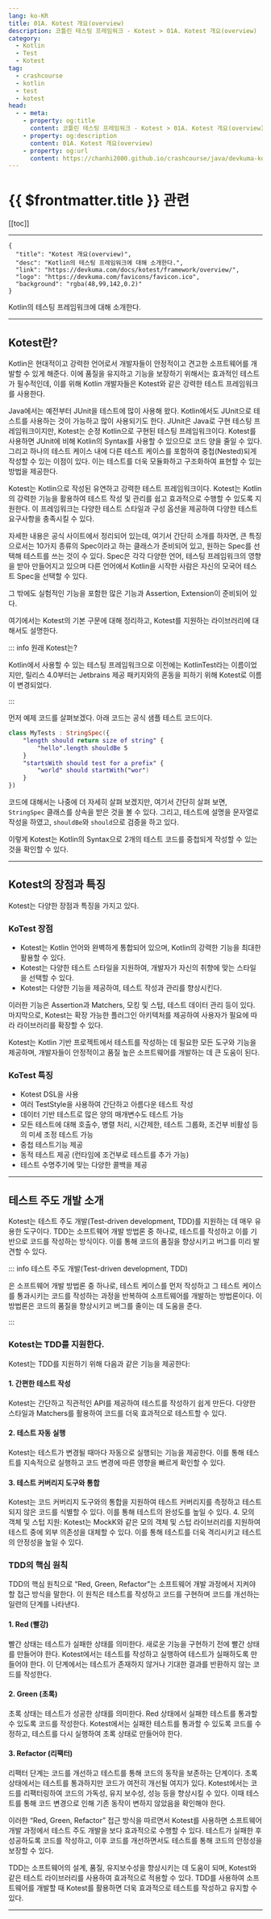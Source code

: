 ```yaml
---
lang: ko-KR
title: 01A. Kotest 개요(overview)
description: 코틀린 테스팅 프레임워크 - Kotest > 01A. Kotest 개요(overview)
category: 
  - Kotlin
  - Test
  - Kotest
tag: 
  - crashcourse
  - kotlin
  - test
  - kotest
head:
  - - meta:
    - property: og:title
      content: 코틀린 테스팅 프레임워크 - Kotest > 01A. Kotest 개요(overview)
    - property: og:description
      content: 01A. Kotest 개요(overview)
    - property: og:url
      content: https://chanhi2000.github.io/crashcourse/java/devkuma-kotest/01-kotest-framework/01A.html
---
```


# {{ $frontmatter.title }} 관련

[[toc]]

---

```component VPCard
{
  "title": "Kotest 개요(overview)",
  "desc": "Kotlin의 테스팅 프레임워크에 대해 소개한다.",
  "link": "https://devkuma.com/docs/kotest/framework/overview/",
  "logo": "https://devkuma.com/favicons/favicon.ico",
  "background": "rgba(48,99,142,0.2)"
}
```

Kotlin의 테스팅 프레임워크에 대해 소개한다.

---

## Kotest란?

Kotlin은 현대적이고 강력한 언어로서 개발자들이 안정적이고 견고한 소프트웨어를 개발할 수 있게 해준다. 이에 품질을 유지하고 기능을 보장하기 위해서는 효과적인 테스트가 필수적인데, 이를 위해 Kotlin 개발자들은 Kotest와 같은 강력한 테스트 프레임워크를 사용한다.

Java에서는 예전부터 JUnit을 테스트에 많이 사용해 왔다. Kotlin에서도 JUnit으로 테스트를 사용하는 것이 가능하고 많이 사용되기도 한다. JUnit은 Java로 구현 테스팅 프레임워크이지만, Kotest는 순정 Kotlin으로 구현된 테스팅 프레임워크이다. Kotest를 사용하면 JUnit에 비해 Kotlin의 Syntax를 사용할 수 있으므로 코드 양을 줄일 수 있다. 그리고 하나의 테스트 케이스 내에 다른 테스트 케이스를 포함하여 중첩(Nested)되게 작성할 수 있는 이점이 있다. 이는 테스트를 더욱 모듈화하고 구조화하여 표현할 수 있는 방법을 제공한다.

Kotest는 Kotlin으로 작성된 유연하고 강력한 테스트 프레임워크이다. Kotest는 Kotlin의 강력한 기능을 활용하여 테스트 작성 및 관리를 쉽고 효과적으로 수행할 수 있도록 지원한다. 이 프레임워크는 다양한 테스트 스타일과 구성 옵션을 제공하여 다양한 테스트 요구사항을 충족시킬 수 있다.

자세한 내용은 공식 사이트에서 정리되어 있는데, 여기서 간단히 소개를 하자면, 큰 특징으로서는 10가지 종류의 Spec이라고 하는 클래스가 준비되어 있고, 원하는 Spec를 선택해 테스트를 쓰는 것이 수 있다. Spec은 각각 다양한 언어, 테스팅 프레임워크의 영향을 받아 만들어지고 있으며 다른 언어에서 Kotlin을 시작한 사람은 자신의 모국어 테스트 Spec을 선택할 수 있다.

<SiteInfo
  name="Kotest | Kotest"
  desc="Flexible, powerful and elegant kotlin test framework with multiplatform support"
  url="https://kotest.io/"
  logo="https://kotest.io/img/logo.png"    
  preview="https://devkuma.com/docs/kotest/kotest-site.png"/>

그 밖에도 실험적인 기능을 포함한 많은 기능과 Assertion, Extension이 준비되어 있다.

여기에서는 Kotest의 기본 구문에 대해 정리하고, Kotest를 지원하는 라이브러리에 대해서도 설명한다.

::: info 원래 Kotest는?

Kotlin에서 사용할 수 있는 테스팅 프레임워크으로 이전에는 KotlinTest라는 이름이었지만, 릴리스 4.0부터는 Jetbrains 제공 패키지와의 혼동을 피하기 위해 Kotest로 이름이 변경되었다.

:::

먼저 예제 코드를 살펴보겠다. 아래 코드는 공식 샘플 테스트 코드이다.

```kotlin
class MyTests : StringSpec({
    "length should return size of string" {
        "hello".length shouldBe 5
    }
    "startsWith should test for a prefix" {
        "world" should startWith("wor")
    }
})
```

코드에 대해서는 나중에 더 자세히 살펴 보겠지만, 여기서 간단히 살펴 보면, `StringSpec` 클래스를 상속을 받은 것을 볼 수 있다. 그리고, 테스트에 설명을 문자열로 작성을 하였고, `shouldBe`와 `should`으로 검증을 하고 있다.

이렇게 Kotest는 Kotlin의 Syntax으로 2개의 테스트 코드를 중첩되게 작성할 수 있는 것을 확인할 수 있다.

---

## Kotest의 장점과 특징

Kotest는 다양한 장점과 특징을 가지고 있다.

### KoTest 장점

- Kotest는 Kotlin 언어와 완벽하게 통합되어 있으며, Kotlin의 강력한 기능을 최대한 활용할 수 있다.
- Kotest는 다양한 테스트 스타일을 지원하여, 개발자가 자신의 취향에 맞는 스타일을 선택할 수 있다.
- Kotest는 다양한 기능을 제공하여, 테스트 작성과 관리를 향상시킨다.

이러한 기능은 Assertion과 Matchers, 모킹 및 스텁, 테스트 데이터 관리 등이 있다. 마지막으로, Kotest는 확장 가능한 플러그인 아키텍처를 제공하여 사용자가 필요에 따라 라이브러리를 확장할 수 있다.

Kotest는 Kotlin 기반 프로젝트에서 테스트를 작성하는 데 필요한 모든 도구와 기능을 제공하며, 개발자들이 안정적이고 품질 높은 소프트웨어를 개발하는 데 큰 도움이 된다.

### KoTest 특징

- Kotest DSL을 사용
- 여러 TestStyle을 사용하여 간단하고 아름다운 테스트 작성
- 데이터 기반 테스트로 많은 양의 매개변수도 테스트 가능
- 모든 테스트에 대해 호출수, 병렬 처리, 시간제한, 테스트 그룹화, 조건부 비활성 등의 미세 조정 테스트 가능
- 중첩 테스트기능 제공
- 동적 테스트 제공 (런타임에 조건부로 테스트를 추가 가능)
- 테스트 수명주기에 맞는 다양한 콜백을 제공

---

## 테스트 주도 개발 소개

Kotest는 테스트 주도 개발(Test-driven development, TDD)를 지원하는 데 매우 유용한 도구이다. TDD는 소프트웨어 개발 방법론 중 하나로, 테스트를 작성하고 이를 기반으로 코드를 작성하는 방식이다. 이를 통해 코드의 품질을 향상시키고 버그를 미리 발견할 수 있다.

::: info 테스트 주도 개발(Test-driven development, TDD)

은 소프트웨어 개발 방법론 중 하나로, 테스트 케이스를 먼저 작성하고 그 테스트 케이스를 통과시키는 코드를 작성하는 과정을 반복하여 소프트웨어를 개발하는 방법론이다. 이 방법론은 코드의 품질을 향상시키고 버그를 줄이는 데 도움을 준다.

:::

### Kotest는 TDD를 지원한다.

Kotest는 TDD를 지원하기 위해 다음과 같은 기능을 제공한다:

#### 1. 간편한 테스트 작성

Kotest는 간단하고 직관적인 API를 제공하여 테스트를 작성하기 쉽게 만든다. 다양한 스타일과 Matchers를 활용하여 코드를 더욱 효과적으로 테스트할 수 있다.

#### 2. 테스트 자동 실행

Kotest는 테스트가 변경될 때마다 자동으로 실행되는 기능을 제공한다. 이를 통해 테스트를 지속적으로 실행하고 코드 변경에 따른 영향을 빠르게 확인할 수 있다.

#### 3. 테스트 커버리지 도구와 통합

Kotest는 코드 커버리지 도구와의 통합을 지원하여 테스트 커버리지를 측정하고 테스트되지 않은 코드를 식별할 수 있다. 이를 통해 테스트의 완성도를 높일 수 있다.
4. 모의 객체 및 스텁 지원: Kotest는 MockK와 같은 모의 객체 및 스텁 라이브러리를 지원하여 테스트 중에 외부 의존성을 대체할 수 있다. 이를 통해 테스트를 더욱 격리시키고 테스트의 안정성을 높일 수 있다.

### TDD의 핵심 원칙

TDD의 핵심 원칙으로 “Red, Green, Refactor"는 소프트웨어 개발 과정에서 지켜야 할 접근 방식을 말한다. 이 원칙은 테스트를 작성하고 코드를 구현하며 코드를 개선하는 일련의 단계를 나타낸다.

#### 1. Red (빨강)

빨간 상태는 테스트가 실패한 상태를 의미한다. 새로운 기능을 구현하기 전에 빨간 상태를 만들어야 한다. Kotest에서는 테스트를 작성하고 실행하여 테스트가 실패하도록 만들어야 한다. 이 단계에서는 테스트가 존재하지 않거나 기대한 결과를 반환하지 않는 코드를 작성한다.

#### 2. Green (초록)

초록 상태는 테스트가 성공한 상태를 의미한다. Red 상태에서 실패한 테스트를 통과할 수 있도록 코드를 작성한다. Kotest에서는 실패한 테스트를 통과할 수 있도록 코드를 수정하고, 테스트를 다시 실행하여 초록 상태로 만들어야 한다.

#### 3. Refactor (리팩터)

리팩터 단계는 코드를 개선하고 테스트를 통해 코드의 동작을 보존하는 단계이다. 초록 상태에서는 테스트를 통과하지만 코드가 여전히 개선될 여지가 있다. Kotest에서는 코드를 리팩터링하여 코드의 가독성, 유지 보수성, 성능 등을 향상시킬 수 있다. 이때 테스트를 통해 코드 변경으로 인해 기존 동작이 변하지 않았음을 확인해야 한다.

이러한 “Red, Green, Refactor” 접근 방식을 따르면서 Kotest를 사용하면 소프트웨어 개발 과정에서 테스트 주도 개발을 보다 효과적으로 수행할 수 있다. 테스트가 실패한 후 성공하도록 코드를 작성하고, 이후 코드를 개선하면서도 테스트를 통해 코드의 안정성을 보장할 수 있다.

TDD는 소프트웨어의 설계, 품질, 유지보수성을 향상시키는 데 도움이 되며, Kotest와 같은 테스트 라이브러리를 사용하여 효과적으로 적용할 수 있다. TDD를 사용하여 소프트웨어를 개발할 때 Kotest를 활용하면 더욱 효과적으로 테스트를 작성하고 유지할 수 있다.

---
